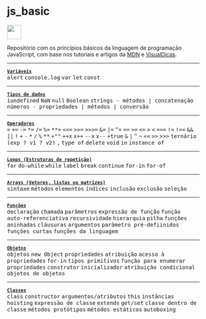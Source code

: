 # js_basic
<img height="37" src="https://logodownload.org/wp-content/uploads/2022/04/javascript-logo-1.png" />  

Repositório com os princípios básicos da linguagem de programação JavaScript, com base nos tutoriais e artigos da [MDN](https://developer.mozilla.org/en-US/) e [VisualDicas](https://www.visualdicas.com.br/programacao/js/53-como-usar-temporizaores-em-javascript).

---
[**```Variáveis```**](Variáveis/main.js)  
<kbd>alert</kbd> <kbd>console.log</kbd> <kbd>var</kbd> <kbd>let</kbd> <kbd>const</kbd>

---
[**```Tipos de dados```**](Tipos%20de%20dados/main.js)  
<kbd>iundefined</kbd> <kbd>NaN</kbd> <kbd>null</kbd> <kbd>Boolean</kbd> <kbd>strings - métodos | concatenação</kbd> <kbd>números - propriedades | métodos | conversão</kbd>

---
[**```Operadores```**](Operadores/main.js)  
<kbd>=</kbd> <kbd>+=</kbd> <kbd>-=</kbd> <kbd>*=</kbd> <kbd>/=</kbd> <kbd>%=</kbd> <kbd>**=</kbd> <kbd><<=</kbd> <kbd>>>=</kbd> <kbd>>>>=</kbd> <kbd>&=</kbd> <kbd>|=</kbd> <kbd>^=</kbd> <kbd>==</kbd> <kbd>>=</kbd> <kbd><=</kbd> <kbd>></kbd> <kbd><</kbd> <kbd>===</kbd> <kbd>!=</kbd> <kbd>!==</kbd> <kbd>&&</kbd> <kbd>||</kbd> <kbd>!</kbd> <kbd>+</kbd> <kbd>-</kbd> <kbd>\*</kbd> <kbd>/</kbd> <kbd>%</kbd> <kbd>\*\*</kbd> <kbd>+""</kbd> <kbd>++x</kbd> <kbd>x++</kbd> <kbd>--x</kbd> <kbd>x--</kbd> <kbd>+true</kbd> <kbd>&</kbd> <kbd>|</kbd> <kbd>^</kbd> <kbd>~</kbd> <kbd><<</kbd> <kbd>>></kbd> <kbd>>>></kbd> <kbd>ternário (exp ? v1 ? v2)</kbd> <kbd>,</kbd> <kbd>type of</kbd> <kbd>delete</kbd> <kbd>void</kbd> <kbd>in</kbd> <kbd>instance of</kbd>

---
[**```Loops (Estruturas de repetição)```**](Loops/main.js)  
<kbd>for</kbd> <kbd>do-while</kbd> <kbd>while</kbd> <kbd>label</kbd> <kbd>break</kbd> <kbd>continue</kbd> <kbd>for-in</kbd> <kbd>for-of</kbd>

---
[**```Arrays (Vetores, listas ou matrizes)```**](Arrays/main.js)  
<kbd>sintaxe</kbd> <kbd>métodos</kbd> <kbd>elementos</kbd> <kbd>índices</kbd> <kbd>inclusão</kbd> <kbd>exclusão</kbd> <kbd>seleção</kbd>

---
[**```Funções```**](Funções/main.js)  
<kbd>declaração</kbd> <kbd>chamada</kbd> <kbd>parâmetros</kbd> <kbd>expressão de função</kbd> <kbd>função auto-referenciativa</kbd> <kbd>recursividade</kbd> <kbd>hierarquia</kbd> <kbd>pilha</kbd> <kbd>funções aninhadas</kbd> <kbd>cláusuras</kbd> <kbd>argumentos</kbd> <kbd>parâmetro pré-defiinidos</kbd> <kbd>funções curtas</kbd> <kbd>funções da linguagem</kbd>

---
[**```Objetos```**](Objetos/main-1.js)  
<kbd>objetos</kbd> <kbd>new Object</kbd> <kbd>propriedades</kbd> <kbd>atribuição</kbd> <kbd>acesso à propriedades</kbd> <kbd>for-in</kbd> <kbd>tipos primitivos</kbd> <kbd>função para enumerar propriedades</kbd> <kbd>construtor</kbd> <kbd>inicializador</kbd> <kbd>atribuição condicional</kbd> <kbd>objetos de objetos</kbd>

---
[**```Classes```**](Classes/main-1.js)  
<kbd>class</kbd> <kbd>constructor</kbd> <kbd>argumentos/atributos</kbd> <kbd>this</kbd> <kbd>instâncias</kbd> <kbd>hoisting</kbd> <kbd>expressão de classe</kbd> <kbd>extends</kbd> <kbd>get/set</kbd> <kbd>classe dentro de classe</kbd> <kbd>métodos protótipos</kbd> <kbd>métodos estáticos</kbd> <kbd>autoboxing</kbd>
